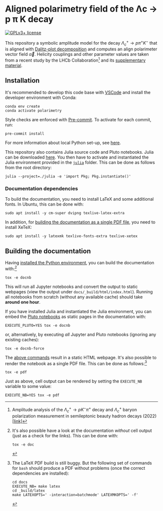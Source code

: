 # Aligned polarimetry field of the Λc → p π K decay

<!-- cspell:ignore semileptonic -->

[![GPLv3+ license](https://img.shields.io/badge/License-GPLv3+-blue.svg)](https://www.gnu.org/licenses/gpl-3.0-standalone.html)

This repository a symbolic amplitude model for the decay $\Lambda^+_c \to p \pi^+ K^-$ that is aligned with [Dalitz-plot decomposition](https://journals.aps.org/prd/abstract/10.1103/PhysRevD.101.034033) and computes an align polarimeter vector field $\vec\alpha$. Helicity couplings and other parameter values are taken from a recent study by the LHCb Collaboration[^1] and its [supplementary material](https://cds.cern.ch/record/2824328/files).

[^1]: Amplitude analysis of the $\Lambda^+_c \to p K^- \pi^+$ decay and $\Lambda^+_c$ baryon polarization measurement in semileptonic beauty hadron decays (2022) [[link]](https://inspirehep.net/literature/2132745)

## Installation

It's recommended to develop this code base with [VSCode](https://code.visualstudio.com) and install the developer environment with Conda:

```shell
conda env create
conda activate polarimetry
```

Style checks are enforced with [Pre-commit](https://pre-commit.com). To activate for each commit, run:

```shell
pre-commit install
```

For more information about local Python set-up, see [here](https://compwa-org.readthedocs.io/develop.html#local-set-up).

This repository also contains Julia source code and Pluto notebooks. Julia can be downloaded [here](https://julialang.org/downloads). You then have to activate and instantiated the Julia environment provided in the [`julia`](./julia) folder. This can be done as follows from the root directory:

```shell
julia --project=./julia -e 'import Pkg; Pkg.instantiate()'
```

### Documentation dependencies

To build the documentation, you need to install LaTeX and some additional fonts. In Ubuntu, this can be done with:

```shell
sudo apt install -y cm-super dvipng texlive-latex-extra
```

In addition, for [building the documentation as a single PDF file](#building-the-documentation), you need to install XeTeX:

```shell
sudo apt install -y latexmk texlive-fonts-extra texlive-xetex
```

<!-- cspell:ignore xetex -->

## Building the documentation

Having [installed the Python environment](#installation), you can build the documentation with:[^2]

```shell
tox -e docnb
```

This will run all Jupyter notebooks and convert the output to static webpages (view the output under `docs/_build/html/index.html`). Running all notebooks from scratch (without any available cache) should take **around one hour**.

If you have installed Julia and instantiated the Julia environment, you can embed the [Pluto notebooks](./julia/notebooks) as static pages in the documentation with:

```shell
EXECUTE_PLUTO=YES tox -e docnb
```

or, alternatively, by executing _all_ Jupyter and Pluto notebooks (ignoring any existing caches):

```shell
tox -e docnb-force
```

The [above commands](#building-the-documentation) result in a static HTML webpage. It's also possible to render the notebook as a single PDF file. This can be done as follows:[^3]

```shell
tox -e pdf
```

Just as above, cell output can be rendered by setting the `EXECUTE_NB` variable to some value:

```shell
EXECUTE_NB=YES tox -e pdf
```

[^2]:
    It's also possible have a look at the documentation _without_ cell output (just as a check for the links). This can be done with:

    ```shell
    tox -e doc
    ```

[^3]:
    The LaTeX PDF build is still buggy. But the following set of commands for `bash` should produce a PDF without problems (once the correct dependencies are installed):

    ```shell
    cd docs
    EXECUTE_NB= make latex
    cd _build/latex
    make LATEXOPTS=' -interaction=batchmode' LATEXMKOPTS=' -f'
    ```
